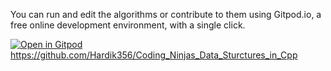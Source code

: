 You can run and edit the algorithms or contribute to them using Gitpod.io, a free online development environment, with a single click.

[![Open in Gitpod](https://gitpod.io/button/open-in-gitpod.svg)](https://gitpod.io/#https://github.com/Hardik356/Coding_Ninjas_Data_Sturctures_in_Cpp)
https://github.com/Hardik356/Coding_Ninjas_Data_Sturctures_in_Cpp
